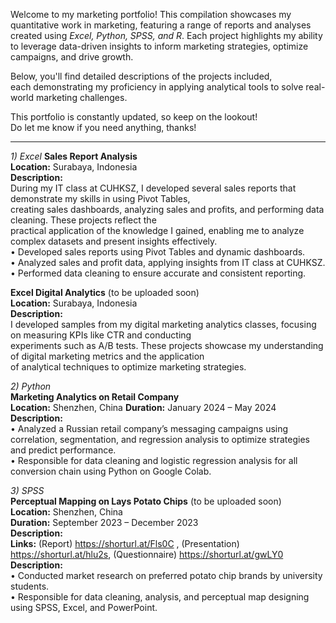 Welcome to my marketing portfolio! This compilation showcases my quantitative work in marketing, 
featuring a range of reports and analyses created using _Excel, Python, SPSS, and R_. 
Each project highlights my ability to leverage data-driven insights to inform 
marketing strategies, optimize campaigns, and drive growth.  
  
Below, you'll find detailed descriptions of the projects included,  
each demonstrating my proficiency in applying analytical tools to solve real-world marketing challenges.  
  
This portfolio is constantly updated, so keep on the lookout!  
Do let me know if you need anything, thanks!  
  
-----
_1) Excel_
__Sales Report Analysis__  
__Location:__ Surabaya, Indonesia  
__Description:__  
During my IT class at CUHKSZ, I developed several sales reports that demonstrate my skills in using Pivot Tables,   
creating sales dashboards, analyzing sales and profits, and performing data cleaning. These projects reflect the   
practical application of the knowledge I gained, enabling me to analyze complex datasets and present insights effectively.  
•	Developed sales reports using Pivot Tables and dynamic dashboards.  
•	Analyzed sales and profit data, applying insights from IT class at CUHKSZ.  
•	Performed data cleaning to ensure accurate and consistent reporting.  
  
__Excel Digital Analytics__ (to be uploaded soon)  
__Location:__ Surabaya, Indonesia  
__Description:__  
I developed samples from my digital marketing analytics classes, focusing on measuring KPIs like CTR and conducting  
experiments such as A/B tests. These projects showcase my understanding of digital marketing metrics and the application  
of analytical techniques to optimize marketing strategies.  
  
_2) Python_  
__Marketing Analytics on Retail Company__  
__Location:__ Shenzhen, China 
__Duration:__ January 2024 – May 2024  
__Description:__  
•	Analyzed a Russian retail company’s messaging campaigns using correlation, segmentation, and regression analysis to optimize  strategies and predict performance.  
•	Responsible for data cleaning and logistic regression analysis for all conversion chain using Python on Google Colab.  
  
_3) SPSS_  
__Perceptual Mapping on Lays Potato Chips__ (to be uploaded soon)  
__Location:__ Shenzhen, China   
__Duration:__ September 2023 – December 2023  
__Description:__  
__Links:__ (Report) https://shorturl.at/Fls0C , (Presentation) https://shorturl.at/hlu2s, (Questionnaire) https://shorturl.at/gwLY0 	  
__Description:__  
•	Conducted market research on preferred potato chip brands by university students.  
•	Responsible for data cleaning, analysis, and perceptual map designing using SPSS, Excel, and PowerPoint.  
